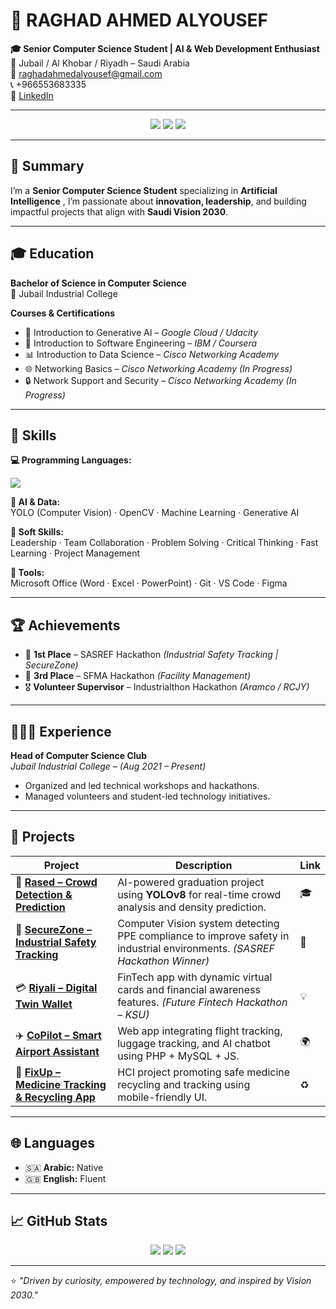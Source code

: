 # 💼 RAGHAD AHMED ALYOUSEF

**🎓 Senior Computer Science Student | AI & Web Development Enthusiast**  
📍 Jubail / Al Khobar / Riyadh – Saudi Arabia  
📧 raghadahmedalyousef@gmail.com  
📞 +966553683335  
🔗 [LinkedIn](https://www.linkedin.com/in/raghadalyousef)

---

<p align="center">
  <img src="https://img.shields.io/badge/Focus-Artificial%20Intelligence-2ea44f?style=for-the-badge" />
  <img src="https://img.shields.io/badge/Passion-Innovation%20%26%20Vision%202030-blue?style=for-the-badge" />
  <img src="https://img.shields.io/badge/Status-Senior%20CS%20Student-yellow?style=for-the-badge" />
</p>

---

## 🎯 Summary
I’m a **Senior Computer Science Student** specializing in **Artificial Intelligence** , I’m passionate about **innovation, leadership**, and building impactful projects that align with **Saudi Vision 2030**.

---

## 🎓 Education
**Bachelor of Science in Computer Science**  
📍 Jubail Industrial College 

**Courses & Certifications**
- 🧠 Introduction to Generative AI – *Google Cloud / Udacity*  
- 🧩 Introduction to Software Engineering – *IBM / Coursera*  
- 📊 Introduction to Data Science – *Cisco Networking Academy*  
- 🌐 Networking Basics – *Cisco Networking Academy* *(In Progress)*  
- 🔒 Network Support and Security – *Cisco Networking Academy* *(In Progress)*

---

## 🧠 Skills

**💻 Programming Languages:**  
<p>
  <img src="https://skillicons.dev/icons?i=python,java,cpp,html,css,js,php,mysql" />
</p>

**🤖 AI & Data:**  
YOLO (Computer Vision) · OpenCV · Machine Learning · Generative AI  

**💬 Soft Skills:**  
Leadership · Team Collaboration · Problem Solving · Critical Thinking · Fast Learning · Project Management  

**🧰 Tools:**  
Microsoft Office (Word · Excel · PowerPoint) · Git · VS Code · Figma  

---

## 🏆 Achievements
- 🥇 **1st Place** – SASREF Hackathon *(Industrial Safety Tracking | SecureZone)*  
- 🥉 **3rd Place** – SFMA Hackathon *(Facility Management)*  
- 🎖️ **Volunteer Supervisor** – Industrialthon Hackathon *(Aramco / RCJY)*  

---

## 👩🏻‍💻 Experience
**Head of Computer Science Club**  
*Jubail Industrial College* – *(Aug 2021 – Present)*  
- Organized and led technical workshops and hackathons.  
- Managed volunteers and student-led technology initiatives.  

---

## 🚀 Projects

| Project | Description | Link |
|----------|--------------|------|
| 🧠 **[Rased – Crowd Detection & Prediction](https://github.com/raghadahmedalyousef-code/Rased)** | AI-powered graduation project using **YOLOv8** for real-time crowd analysis and density prediction. | 🎓 |
| 🦺 **[SecureZone – Industrial Safety Tracking](https://github.com/raghadahmedalyousef-code/SecureZone)** | Computer Vision system detecting PPE compliance to improve safety in industrial environments. *(SASREF Hackathon Winner)* | 🥇 |
| 💳 **[Riyali – Digital Twin Wallet](https://github.com/raghadahmedalyousef-code/Riyali)** | FinTech app with dynamic virtual cards and financial awareness features. *(Future Fintech Hackathon – KSU)* | 💡 |
| ✈️ **[CoPilot – Smart Airport Assistant](https://github.com/raghadahmedalyousef-code/copilot)** | Web app integrating flight tracking, luggage tracking, and AI chatbot using PHP + MySQL + JS. | 🌍 |
| 💊 **[FixUp – Medicine Tracking & Recycling App](https://github.com/raghadahmedalyousef-code/FixUp)** | HCI project promoting safe medicine recycling and tracking using mobile-friendly UI. | ♻️ |

---

## 🌐 Languages
- 🇸🇦 **Arabic:** Native  
- 🇬🇧 **English:** Fluent  

---

## 📈 GitHub Stats
<p align="center">
  <img src="https://github-readme-stats.vercel.app/api?username=raghadahmedalyousef-code&show_icons=true&theme=tokyonight" />
  <img src="https://github-readme-streak-stats.herokuapp.com?user=raghadahmedalyousef-code&theme=tokyonight" />
  <img src="https://github-readme-stats.vercel.app/api/top-langs/?username=raghadahmedalyousef-code&layout=compact&theme=tokyonight" />
</p>

---

⭐ *"Driven by curiosity, empowered by technology, and inspired by Vision 2030."*
